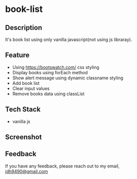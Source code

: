 # book-list
## Description
It's book list using only vanilla javascript(not using js libraray).

## Feature
- Using <https://bootswatch.com/> css styling
- Display books using forEach method
- Show alert message using dynamic classname styling
- Add book list
- Clear input values
- Remove books data using classList

## Tech Stack
- vanilla js

## Screenshot

## Feedback
If you have any feedback, please reach out to my email, <jdh9490@gmail.com>
